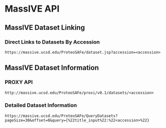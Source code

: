 # MassIVE API

## MassIVE Dataset Linking

### Direct Links to Datasets By Accession

```
https://massive.ucsd.edu/ProteoSAFe/dataset.jsp?accession=<accession>
```

## MassIVE Dataset Information

### PROXY API

```
http://massive.ucsd.edu/ProteoSAFe/proxi/v0.1/datasets/<accession>
```


### Detailed Dataset Information

```
https://massive.ucsd.edu/ProteoSAFe/QueryDatasets?pageSize=30&offset=0&query={%22title_input%22:%22<accession>%22}
```
